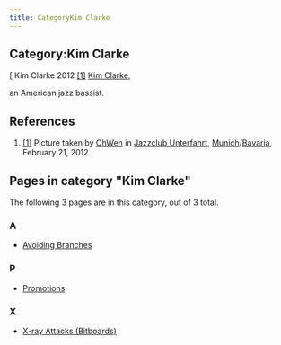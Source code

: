 ```yaml
---
title: CategoryKim Clarke
---
```

## Category:Kim Clarke



\[ Kim Clarke 2012 <a id="cite-note-1" href="#cite-ref-1">[1]</a>
[Kim Clarke](https://de.wikipedia.org/wiki/Kim_Clarke),

an American jazz bassist.

## References

1. <a id="cite-ref-1" href="#cite-note-1">[1]</a>  Picture taken by [OhWeh](https://commons.wikimedia.org/wiki/User:OhWeh) in [Jazzclub Unterfahrt](https://en.wikipedia.org/wiki/Jazzclub_Unterfahrt), [Munich](https://en.wikipedia.org/wiki/Munich)/[Bavaria](https://en.wikipedia.org/wiki/Bavaria), February 21, 2012

## Pages in category "Kim Clarke"

The following 3 pages are in this category, out of 3 total.

### A

- [Avoiding Branches](Avoiding_Branches "Avoiding Branches")

### P

- [Promotions](Promotions "Promotions")

### X

- [X-ray Attacks (Bitboards)](</X-ray_Attacks_(Bitboards)> "X-ray Attacks (Bitboards)")

